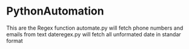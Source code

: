 # PythonAutomation
This are the Regex function 
automate.py will fetch phone numbers and emails from text
dateregex.py will fetch all unformated date in standar format
